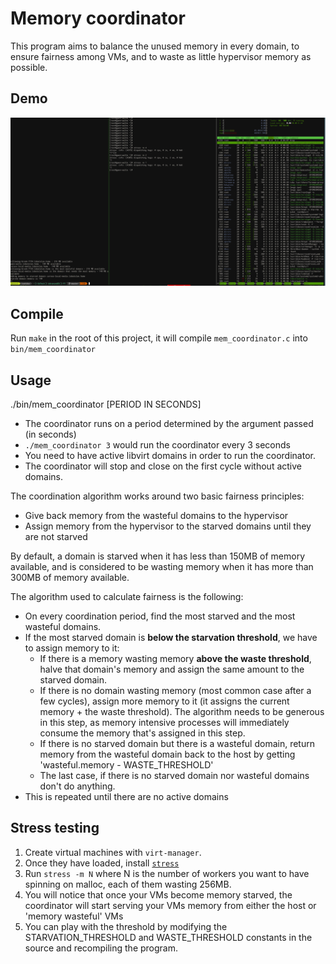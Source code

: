 # Memory coordinator

This program aims to balance the unused memory in every domain, to
ensure fairness among VMs, and to waste as little hypervisor memory as
possible.

## Demo

![](mem.gif)

## Compile

Run `make` in the root of this project, it will compile `mem_coordinator.c`
into `bin/mem_coordinator`

## Usage

./bin/mem_coordinator [PERIOD IN SECONDS]

* The coordinator runs on a period determined by the argument passed (in seconds)
* `./mem_coordinator 3` would run the coordinator every 3 seconds
* You need to have active libvirt domains in order to run the coordinator.
* The coordinator will stop and close on the first cycle without active domains.

The coordination algorithm works around two basic fairness principles:
  * Give back memory from the wasteful domains to the hypervisor
  * Assign memory from the hypervisor to the starved domains until they are not starved

By default, a domain is starved when it has less than 150MB of memory available,
and is considered to be wasting memory when it has more than 300MB of memory available.

The algorithm used to calculate fairness is the following:

* On every coordination period, find the most starved and the most wasteful domains.
* If the most starved domain is **below the starvation threshold**, we have to assign memory to it:
  * If there is a memory wasting memory **above the waste threshold**, halve that domain's memory
    and assign the same amount to the starved domain.
  * If there is no domain wasting memory (most common case after a few cycles),
    assign more memory to it (it assigns the current memory + the waste threshold).
    The algorithm needs to be generous in this step, as memory intensive processes
    will immediately consume the memory that's assigned in this step.
  * If there is no starved domain but there is a wasteful domain, return memory from the
    wasteful domain back to the host by getting 'wasteful.memory - WASTE_THRESHOLD'
  * The last case, if there is no starved domain nor wasteful domains don't do anything.
* This is repeated until there are no active domains

## Stress testing

1. Create virtual machines with `virt-manager`.
2. Once they have loaded, install [`stress`](https://linux.die.net/man/1/stress)
3. Run `stress -m N` where N is the number of workers you want to have spinning on malloc,
  each of them wasting 256MB.
4. You will notice that once your VMs become memory starved, the coordinator
  will start serving your VMs memory from either the host or 'memory wasteful' VMs
5. You can play with the threshold by modifying the STARVATION_THRESHOLD and
  WASTE_THRESHOLD constants in the source and recompiling the program.
